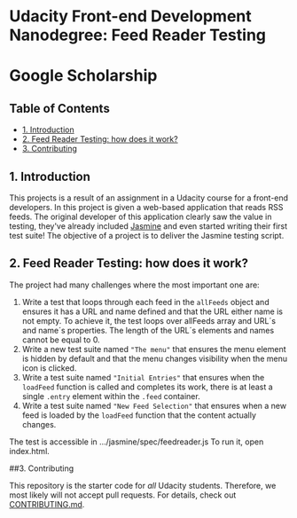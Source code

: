 # Udacity Front-end Development Nanodegree: Feed Reader Testing

# Google Scholarship

## Table of Contents

* [1. Introduction](#introduction)
* [2. Feed Reader Testing: how does it work?](#howtoplay)
* [3. Contributing](#contributing)

## 1. Introduction
This projects is a result of an assignment in a Udacity course for a front-end developers. In this project is given a web-based application that reads RSS feeds. The original developer of this application clearly saw the value in testing, they've already included [Jasmine](http://jasmine.github.io/) and even started writing their first test suite! The objective of a project is to deliver the Jasmine testing script.

## 2. Feed Reader Testing: how does it work?
The project had many challenges where the most important one are:
1. Write a test that loops through each feed in the `allFeeds` object and ensures it has a URL and name defined and that the URL either name is not empty. To achieve it, the test loops over allFeeds array and URL´s and name´s properties.
The length of the URL´s elements and names cannot be equal to 0.
2. Write a new test suite named `"The menu"` that ensures the menu element is hidden by default and that the menu changes visibility when the menu icon is clicked.
3. Write a test suite named `"Initial Entries"` that ensures when the `loadFeed` function is called and completes its work, there is at least a single `.entry` element within the `.feed` container.
4. Write a test suite named `"New Feed Selection"` that ensures when a new feed is loaded by the `loadFeed` function that the content actually changes.

The test is accessible in .../jasmine/spec/feedreader.js
To run it, open index.html.

##3. Contributing

This repository is the starter code for _all_ Udacity students. Therefore, we most likely will not accept pull requests.
For details, check out [CONTRIBUTING.md](CONTRIBUTING.md).
